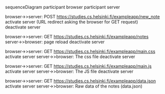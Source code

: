 
sequenceDiagram
participant browser
participant server

browser->>server: POST https://studies.cs.helsinki.fi/exampleapp/new_note
activate server (URL redirect asking the browser for GET request)
deactivate server

browser->>server: GET https://studies.cs.helsinki.fi/exampleapp/notes
server->>browser: page reload
deactivate server

browser->>server: GET https://studies.cs.helsinki.fi/exampleapp/main.css
activate server
server->>browser: The css file
deactivate server

browser->>server: GET https://studies.cs.helsinki.fi/exampleapp/main.js
activate server
server->>browser: The JS file
deactivate server

browser->>server: GET https://studies.cs.helsinki.fi/exampleapp/data.json
activate server
server->>browser: Raw data of the notes (data.json)